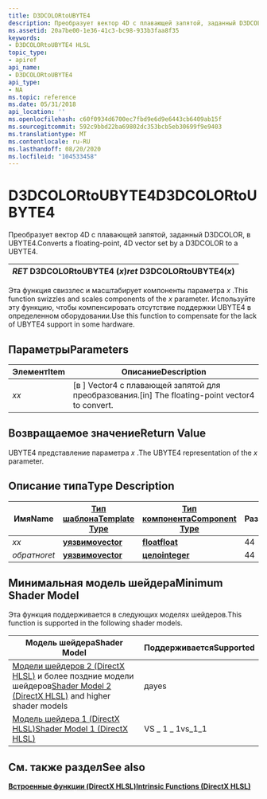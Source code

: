 ```yaml
---
title: D3DCOLORtoUBYTE4
description: Преобразует вектор 4D с плавающей запятой, заданный D3DCOLOR, в UBYTE4.
ms.assetid: 20a7be00-1e36-41c3-bc98-933b3faa8f35
keywords:
- D3DCOLORtoUBYTE4 HLSL
topic_type:
- apiref
api_name:
- D3DCOLORtoUBYTE4
api_type:
- NA
ms.topic: reference
ms.date: 05/31/2018
api_location: ''
ms.openlocfilehash: c60f0934d6700ec7fbd9e6d9e6443cb6409ab15f
ms.sourcegitcommit: 592c9bbd22ba69802dc353bcb5eb30699f9e9403
ms.translationtype: MT
ms.contentlocale: ru-RU
ms.lasthandoff: 08/20/2020
ms.locfileid: "104533458"
---
```

# <a name="d3dcolortoubyte4"></a><span data-ttu-id="65d0a-104">D3DCOLORtoUBYTE4</span><span class="sxs-lookup"><span data-stu-id="65d0a-104">D3DCOLORtoUBYTE4</span></span>

<span data-ttu-id="65d0a-105">Преобразует вектор 4D с плавающей запятой, заданный D3DCOLOR, в UBYTE4.</span><span class="sxs-lookup"><span data-stu-id="65d0a-105">Converts a floating-point, 4D vector set by a D3DCOLOR to a UBYTE4.</span></span>



| <span data-ttu-id="65d0a-106">*RET* D3DCOLORtoUBYTE4 (*x*)</span><span class="sxs-lookup"><span data-stu-id="65d0a-106">*ret* D3DCOLORtoUBYTE4(*x*)</span></span> |
|-----------------------------|



 

<span data-ttu-id="65d0a-107">Эта функция свиззлес и масштабирует компоненты параметра *x* .</span><span class="sxs-lookup"><span data-stu-id="65d0a-107">This function swizzles and scales components of the *x* parameter.</span></span> <span data-ttu-id="65d0a-108">Используйте эту функцию, чтобы компенсировать отсутствие поддержки UBYTE4 в определенном оборудовании.</span><span class="sxs-lookup"><span data-stu-id="65d0a-108">Use this function to compensate for the lack of UBYTE4 support in some hardware.</span></span>

## <a name="parameters"></a><span data-ttu-id="65d0a-109">Параметры</span><span class="sxs-lookup"><span data-stu-id="65d0a-109">Parameters</span></span>



| <span data-ttu-id="65d0a-110">Элемент</span><span class="sxs-lookup"><span data-stu-id="65d0a-110">Item</span></span>                                                   | <span data-ttu-id="65d0a-111">Описание</span><span class="sxs-lookup"><span data-stu-id="65d0a-111">Description</span></span>                                              |
|--------------------------------------------------------|----------------------------------------------------------|
| <span data-ttu-id="65d0a-112"><span id="x"></span><span id="X"></span>*x*</span><span class="sxs-lookup"><span data-stu-id="65d0a-112"><span id="x"></span><span id="X"></span>*x*</span></span><br/> | <span data-ttu-id="65d0a-113">\[в \] Vector4 с плавающей запятой для преобразования.</span><span class="sxs-lookup"><span data-stu-id="65d0a-113">\[in\] The floating-point vector4 to convert.</span></span><br/> |



 

## <a name="return-value"></a><span data-ttu-id="65d0a-114">Возвращаемое значение</span><span class="sxs-lookup"><span data-stu-id="65d0a-114">Return Value</span></span>

<span data-ttu-id="65d0a-115">UBYTE4 представление параметра *x* .</span><span class="sxs-lookup"><span data-stu-id="65d0a-115">The UBYTE4 representation of the *x* parameter.</span></span>

## <a name="type-description"></a><span data-ttu-id="65d0a-116">Описание типа</span><span class="sxs-lookup"><span data-stu-id="65d0a-116">Type Description</span></span>



| <span data-ttu-id="65d0a-117">Имя</span><span class="sxs-lookup"><span data-stu-id="65d0a-117">Name</span></span>  | [<span data-ttu-id="65d0a-118">**Тип шаблона**</span><span class="sxs-lookup"><span data-stu-id="65d0a-118">**Template Type**</span></span>](dx-graphics-hlsl-intrinsic-functions.md)                       | [<span data-ttu-id="65d0a-119">**Тип компонента**</span><span class="sxs-lookup"><span data-stu-id="65d0a-119">**Component Type**</span></span>](dx-graphics-hlsl-intrinsic-functions.md) | <span data-ttu-id="65d0a-120">Размер</span><span class="sxs-lookup"><span data-stu-id="65d0a-120">Size</span></span> |
|-------|-------------------------------------------------------------------------------------|----------------------------------------------------------------|------|
| <span data-ttu-id="65d0a-121">*x*</span><span class="sxs-lookup"><span data-stu-id="65d0a-121">*x*</span></span>   | [<span data-ttu-id="65d0a-122">**уязвимо**</span><span class="sxs-lookup"><span data-stu-id="65d0a-122">**vector**</span></span>](dx-graphics-hlsl-intrinsic-functions.md) | [<span data-ttu-id="65d0a-123">**float**</span><span class="sxs-lookup"><span data-stu-id="65d0a-123">**float**</span></span>](/windows/desktop/WinProg/windows-data-types)                        | <span data-ttu-id="65d0a-124">4</span><span class="sxs-lookup"><span data-stu-id="65d0a-124">4</span></span>    |
| <span data-ttu-id="65d0a-125">*обратно*</span><span class="sxs-lookup"><span data-stu-id="65d0a-125">*ret*</span></span> | [<span data-ttu-id="65d0a-126">**уязвимо**</span><span class="sxs-lookup"><span data-stu-id="65d0a-126">**vector**</span></span>](dx-graphics-hlsl-intrinsic-functions.md) | [<span data-ttu-id="65d0a-127">**цело**</span><span class="sxs-lookup"><span data-stu-id="65d0a-127">**integer**</span></span>](/windows/desktop/WinProg/windows-data-types)                      | <span data-ttu-id="65d0a-128">4</span><span class="sxs-lookup"><span data-stu-id="65d0a-128">4</span></span>    |



 

## <a name="minimum-shader-model"></a><span data-ttu-id="65d0a-129">Минимальная модель шейдера</span><span class="sxs-lookup"><span data-stu-id="65d0a-129">Minimum Shader Model</span></span>

<span data-ttu-id="65d0a-130">Эта функция поддерживается в следующих моделях шейдеров.</span><span class="sxs-lookup"><span data-stu-id="65d0a-130">This function is supported in the following shader models.</span></span>



| <span data-ttu-id="65d0a-131">Модель шейдера</span><span class="sxs-lookup"><span data-stu-id="65d0a-131">Shader Model</span></span>                                                                       | <span data-ttu-id="65d0a-132">Поддерживается</span><span class="sxs-lookup"><span data-stu-id="65d0a-132">Supported</span></span> |
|------------------------------------------------------------------------------------|-----------|
| <span data-ttu-id="65d0a-133">[Модели шейдеров 2 (DirectX HLSL)](dx-graphics-hlsl-sm2.md) и более поздние модели шейдеров</span><span class="sxs-lookup"><span data-stu-id="65d0a-133">[Shader Model 2 (DirectX HLSL)](dx-graphics-hlsl-sm2.md) and higher shader models</span></span> | <span data-ttu-id="65d0a-134">да</span><span class="sxs-lookup"><span data-stu-id="65d0a-134">yes</span></span>       |
| [<span data-ttu-id="65d0a-135">Модель шейдера 1 (DirectX HLSL)</span><span class="sxs-lookup"><span data-stu-id="65d0a-135">Shader Model 1 (DirectX HLSL)</span></span>](dx-graphics-hlsl-sm1.md)                          | <span data-ttu-id="65d0a-136">VS \_ 1 \_ 1</span><span class="sxs-lookup"><span data-stu-id="65d0a-136">vs\_1\_1</span></span>  |



 

## <a name="see-also"></a><span data-ttu-id="65d0a-137">См. также раздел</span><span class="sxs-lookup"><span data-stu-id="65d0a-137">See also</span></span>

<dl> <dt>

[<span data-ttu-id="65d0a-138">**Встроенные функции (DirectX HLSL)**</span><span class="sxs-lookup"><span data-stu-id="65d0a-138">**Intrinsic Functions (DirectX HLSL)**</span></span>](dx-graphics-hlsl-intrinsic-functions.md)
</dt> </dl>

 

